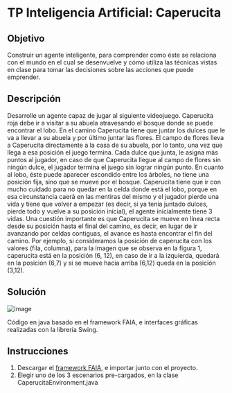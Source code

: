 # TP Inteligencia Artificial: Caperucita

## Objetivo

Construir un agente inteligente, para comprender como éste se relaciona con el mundo en el cual se desenvuelve y cómo utiliza las técnicas vistas en clase para tomar las decisiones sobre las acciones que puede emprender.


## Descripción
Desarrolle un agente capaz de jugar al siguiente videojuego.
Caperucita roja debe ir a visitar a su abuela atravesando el bosque donde se puede encontrar el lobo. En el camino Caperucita tiene que juntar los dulces que le va a llevar a su abuela y por último juntar las flores. El campo de flores lleva a Caperucita directamente a la casa de su abuela, por lo tanto, una vez que llega a esa posición el juego termina. Cada dulce que junta, le asigna más puntos al jugador, en caso de que Caperucita llegue al campo de flores sin ningún dulce, el jugador termina el juego sin lograr ningún punto. En cuanto al lobo, éste puede aparecer escondido entre los árboles, no tiene una posición fija, sino que se mueve por el bosque. Caperucita tiene que ir con mucho cuidado para no quedar en la celda donde está el lobo, porque en esa circunstancia caerá en las mentiras del mismo y el jugador pierde una vida y tiene que volver a empezar (es decir, si ya tenía juntado dulces, pierde todo y vuelve a su posición inicial), el agente inicialmente tiene 3 vidas.
Una cuestión importante es que Caperucita se mueve en línea recta desde su posición hasta el final del camino, es decir, en lugar de ir avanzando por celdas contiguas, el avance es hasta encontrar el fin del camino. Por ejemplo, si consideramos la posición de caperucita con los valores (fila, columna), para la imagen que se observa en la figura 1, caperucita está en la posición (6, 12), en caso de ir a la izquierda, quedará en la posición (6,7) y si se mueve hacia arriba (6,12) queda en la posición (3,12).

## Solución

![image](https://user-images.githubusercontent.com/44849522/120841050-6603c000-c541-11eb-9b3f-5054082e2fe0.png)

Código en java basado en el framework FAIA, e interfaces gráficas realizadas con la librería Swing.

## Instrucciones

1. Descargar el [framework FAIA](https://code.google.com/archive/p/faia/), e importar junto con el proyecto.
2. Elegir uno de los 3 escenarios pre-cargados, en la clase CaperucitaEnvironment.java
